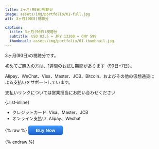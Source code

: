 ```yaml
---
title: 3ヶ月(90日)視聴分
image: assets/img/portfolio/01-full.jpg
alt: 3ヶ月(90日)視聴分

caption:
  title: 3ヶ月(90日)視聴分
  subtitle: USD 82.5 ≈ JPY 13200 ≈ CNY 599
  thumbnail: assets/img/portfolio/01-thumbnail.jpg
---
```

3ヶ月(90日)の視聴分です。

初めてご購入の方は、1週間のお試し期間があります（90日+7日）。

Alipay、WeChat、Visa、Master、JCB、Bitcoin、およびその他の仮想通貨による支払いをサポートしています。

支払いリンクについては営業担当にお問い合わせください

{:.list-inline}
- クレジットカード: Visa、Master、JCB
- オンライン支払い: Alipay、Wechat

{% raw %}
<button style="background: linear-gradient(to bottom, #3d94f6 5%, #1e62d0 100%); background-color: #3d94f6; border-radius: 6px; 
border: 1px solid #337fed; display: inline-block; cursor: pointer; color: #ffffff; font-family: Arial; font-size: 15px; font-weight: 
bold; padding: 6px 24px; text-decoration: none; text-shadow: 0px 1px 0px #1570cd;" data-trolley="true" data-tpk="76KWM6X" 
type="button" class="btn btn-primary btn-xl text-uppercase js-scroll-trigger" onclick="window.location.href='https://trolley.link/p/76KWM6X';">
  Buy Now
</button>
<script async src="https://widget.trolley.link/cart.js" type="text/javascript"></script>
{% endraw %}